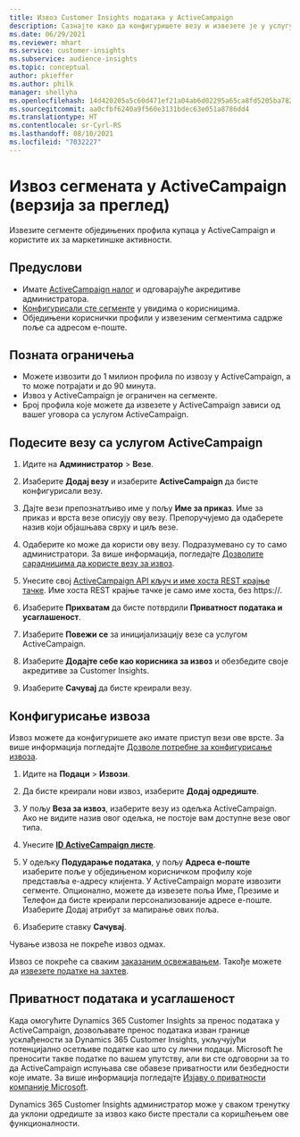 ```yaml
---
title: Извоз Customer Insights података у ActiveCampaign
description: Сазнајте како да конфигуришете везу и извезете је у услугу ActiveCampaign.
ms.date: 06/29/2021
ms.reviewer: mhart
ms.service: customer-insights
ms.subservice: audience-insights
ms.topic: conceptual
author: pkieffer
ms.author: philk
manager: shellyha
ms.openlocfilehash: 14d420205a5c60d471ef21a04ab6d02295a65ca8fd5205ba782a300703b06102
ms.sourcegitcommit: aa0cfbf6240a9f560e3131bdec63e051a8786dd4
ms.translationtype: HT
ms.contentlocale: sr-Cyrl-RS
ms.lasthandoff: 08/10/2021
ms.locfileid: "7032227"
---
```

# <a name="export-segments-to-activecampaign-preview"></a>Извоз сегмената у ActiveCampaign (верзија за преглед)

Извезите сегменте обједињених профила купаца у ActiveCampaign и користите их за маркетиншке активности.

## <a name="prerequisites"></a>Предуслови

-   Имате [ActiveCampaign налог](https://www.activecampaign.com/) и одговарајуће акредитиве администратора.
-   [Конфигурисали сте сегменте](segments.md) у увидима о корисницима.
-   Обједињени кориснички профили у извезеним сегментима садрже поље са адресом е-поште.

## <a name="known-limitations"></a>Позната ограничења

- Можете извозити до 1 милион профила по извозу у ActiveCampaign, а то може потрајати и до 90 минута.
- Извоз у ActiveCampaign је ограничен на сегменте.
- Број профила које можете да извезете у ActiveCampaign зависи од вашег уговора са услугом ActiveCampaign.

## <a name="set-up-connection-to-activecampaign"></a>Подесите везу са услугом ActiveCampaign

1. Идите на **Администратор** > **Везе**.

1. Изаберите **Додај везу** и изаберите **ActiveCampaign** да бисте конфигурисали везу.

1. Дајте вези препознатљиво име у пољу **Име за приказ**. Име за приказ и врста везе описују ову везу. Препоручујемо да одаберете назив који објашњава сврху и циљ везе.

1. Одаберите ко може да користи ову везу. Подразумевано су то само администратори. За више информација, погледајте [Дозволите сарадницима да користе везу за извоз](connections.md#allow-contributors-to-use-a-connection-for-exports).

1. Унесите свој [ActiveCampaign API кључ и име хоста REST крајње тачке](https://help.activecampaign.com/hc/articles/207317590-Getting-started-with-the-API#how-to-obtain-your-activecampaign-api-url-and-key). Име хоста REST крајње тачке је само име хоста, без https://. 

1. Изаберите **Прихватам** да бисте потврдили **Приватност података и усаглашеност**.

1. Изаберите **Повежи се** за иницијализацију везе са услугом ActiveCampaign.

1. Изаберите **Додајте себе као корисника за извоз** и обезбедите своје акредитиве за Customer Insights.

1. Изаберите **Сачувај** да бисте креирали везу.

## <a name="configure-an-export"></a>Конфигурисање извоза

Извоз можете да конфигуришете ако имате приступ вези ове врсте. За више информација погледајте [Дозволе потребне за конфигурисање извоза](export-destinations.md#set-up-a-new-export).

1. Идите на **Подаци** > **Извози**.

1. Да бисте креирали нови извоз, изаберите **Додај одредиште**.

1. У пољу **Веза за извоз**, изаберите везу из одељка ActiveCampaign. Ако не видите назив овог одељка, не постоје вам доступне везе овог типа.

1. Унесите [**ID ActiveCampaign листе**](https://help.activecampaign.com/hc/articles/360000030559-How-to-create-a-list-in-ActiveCampaign).    

3. У одељку **Подударање података**, у пољу **Адреса е-поште** изаберите поље у обједињеном корисничком профилу које представља е-адресу клијента. У ActiveCampaign морате извозити сегменте. Опционално, можете да извезете поља Име, Презиме и Телефон да бисте креирали персонализованије адресе е-поште. Изаберите Додај атрибут за мапирање ових поља.

1. Изаберите ставку **Сачувај**.

Чување извоза не покреће извоз одмах.

Извоз се покреће са сваким [заказаним освежавањем](system.md#schedule-tab). Такође можете да [извезете податке на захтев](export-destinations.md#run-exports-on-demand). 


## <a name="data-privacy-and-compliance"></a>Приватност података и усаглашеност

Када омогућите Dynamics 365 Customer Insights за пренос података у ActiveCampaign, дозвољавате пренос података изван границе усклађености за Dynamics 365 Customer Insights, укључујући потенцијално осетљиве податке као што су лични подаци. Microsoft ће преносити такве податке по вашем упутству, али ви сте одговорни за то да ActiveCampaign испуњава све обавезе приватности или безбедности које имате. За више информација погледајте [Изјаву о приватности компаније Microsoft](https://go.microsoft.com/fwlink/?linkid=396732).

Dynamics 365 Customer Insights администратор може у сваком тренутку да уклони одредиште за извоз како бисте престали са коришћењем ове функционалности.
